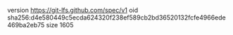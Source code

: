 version https://git-lfs.github.com/spec/v1
oid sha256:d4e580449c5ecda624320f238ef589cb2bd36520132fcfe4966ede469ba2eb75
size 1605
